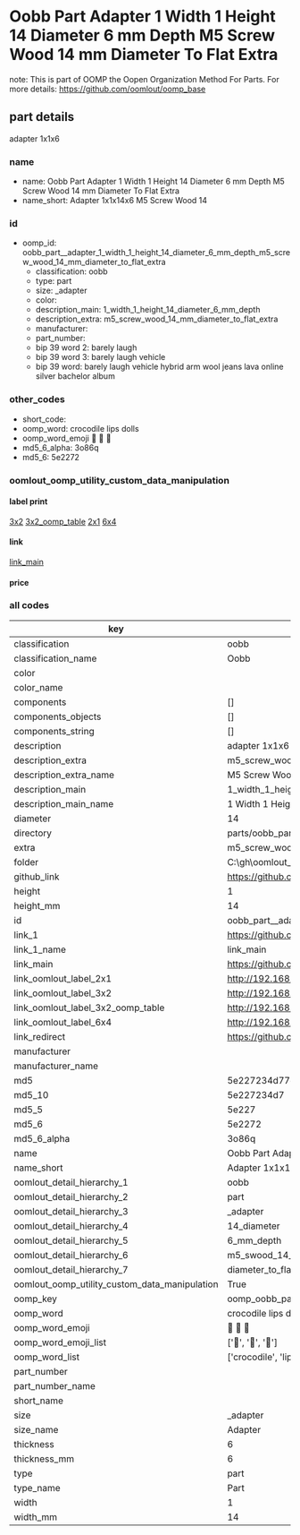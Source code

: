 # Oobb Part  Adapter 1 Width 1 Height 14 Diameter 6 mm Depth M5 Screw Wood 14 mm Diameter To Flat Extra  

note: This is part of OOMP the Oopen Organization Method For Parts. For more details: https://github.com/oomlout/oomp_base

##  part details
  



 adapter 1x1x6



### name
* name: Oobb Part  Adapter 1 Width 1 Height 14 Diameter 6 mm Depth M5 Screw Wood 14 mm Diameter To Flat Extra
* name_short: Adapter 1x1x14x6 M5 Screw Wood 14
### id
* oomp_id: oobb_part__adapter_1_width_1_height_14_diameter_6_mm_depth_m5_screw_wood_14_mm_diameter_to_flat_extra
  * classification: oobb
  * type: part
  * size: _adapter
  * color: 
  * description_main: 1_width_1_height_14_diameter_6_mm_depth
  * description_extra: m5_screw_wood_14_mm_diameter_to_flat_extra
  * manufacturer: 
  * part_number: 
  * bip 39 word 2: barely laugh
  * bip 39 word 3: barely laugh vehicle
  * bip 39 word: barely laugh vehicle hybrid arm wool jeans lava online silver bachelor album

### other_codes
* short_code: 
* oomp_word: crocodile lips dolls
* oomp_word_emoji :crocodile: :lips: :dolls:
* md5_6_alpha: 3o86q
* md5_6: 5e2272






### oomlout_oomp_utility_custom_data_manipulation
#### label print
[3x2](http://192.168.1.245:1112/?label=oomp%203o86q)
[3x2_oomp_table](http://192.168.1.108:1112/?label=oomp%203o86q)
[2x1](http://192.168.1.242:1112/?label=oomp%203o86q)
[6x4](http://192.168.1.55:1112/?label=oomp%203o86q)    

#### link

[link_main](https://github.com/oomlout/oomlout_oobb_version_4_generated_parts/tree/main/navigation_oomp/oobb/part/_adapter/1_width_1_height_14_diameter_6_mm_depth/m5_screw_wood_14_mm_diameter_to_flat_extra/part)                              

#### price







### all codes 
| key | value |  
| --- | --- |  
| classification | oobb |  
| classification_name | Oobb |  
| color |  |  
| color_name |  |  
| components | [] |  
| components_objects | [] |  
| components_string | [] |  
| description |  adapter 1x1x6 |  
| description_extra | m5_screw_wood_14_mm_diameter_to_flat_extra |  
| description_extra_name | M5 Screw Wood 14 mm Diameter To Flat Extra |  
| description_main | 1_width_1_height_14_diameter_6_mm_depth |  
| description_main_name | 1 Width 1 Height 14 Diameter 6 mm Depth |  
| diameter | 14 |  
| directory | parts/oobb_part__adapter_1_width_1_height_14_diameter_6_mm_depth_m5_screw_wood_14_mm_diameter_to_flat_extra |  
| extra | m5_screw_wood_14_mm_diameter_to_flat |  
| folder | C:\gh\oomlout_oobb_version_4_generated_parts\parts\oobb_part__adapter_1_width_1_height_14_diameter_6_mm_depth_m5_screw_wood_14_mm_diameter_to_flat_extra |  
| github_link | https://github.com/oomlout/oomlout_oomp_part_src/tree/main/parts/oobb_part__adapter_1_width_1_height_14_diameter_6_mm_depth_m5_screw_wood_14_mm_diameter_to_flat_extra |  
| height | 1 |  
| height_mm | 14 |  
| id | oobb_part__adapter_1_width_1_height_14_diameter_6_mm_depth_m5_screw_wood_14_mm_diameter_to_flat_extra |  
| link_1 | https://github.com/oomlout/oomlout_oobb_version_4_generated_parts/tree/main/navigation_oomp/oobb/part/_adapter/1_width_1_height_14_diameter_6_mm_depth/m5_screw_wood_14_mm_diameter_to_flat_extra/part |  
| link_1_name | link_main |  
| link_main | https://github.com/oomlout/oomlout_oobb_version_4_generated_parts/tree/main/navigation_oomp/oobb/part/_adapter/1_width_1_height_14_diameter_6_mm_depth/m5_screw_wood_14_mm_diameter_to_flat_extra/part |  
| link_oomlout_label_2x1 | http://192.168.1.242:1112/?label=oomp%203o86q |  
| link_oomlout_label_3x2 | http://192.168.1.245:1112/?label=oomp%203o86q |  
| link_oomlout_label_3x2_oomp_table | http://192.168.1.108:1112/?label=oomp%203o86q |  
| link_oomlout_label_6x4 | http://192.168.1.55:1112/?label=oomp%203o86q |  
| link_redirect | https://github.com/oomlout/oomlout_oobb_version_4_generated_parts/tree/main/parts/oobb__adapter_01_01_14_06_ex_m5_screw_wood_14_mm_diameter_to_flat |  
| manufacturer |  |  
| manufacturer_name |  |  
| md5 | 5e227234d77dcef7f505d701e3df6094 |  
| md5_10 | 5e227234d7 |  
| md5_5 | 5e227 |  
| md5_6 | 5e2272 |  
| md5_6_alpha | 3o86q |  
| name | Oobb Part  Adapter 1 Width 1 Height 14 Diameter 6 mm Depth M5 Screw Wood 14 mm Diameter To Flat Extra |  
| name_short | Adapter 1x1x14x6 M5 Screw Wood 14 |  
| oomlout_detail_hierarchy_1 | oobb |  
| oomlout_detail_hierarchy_2 | part |  
| oomlout_detail_hierarchy_3 | _adapter |  
| oomlout_detail_hierarchy_4 | 14_diameter |  
| oomlout_detail_hierarchy_5 | 6_mm_depth |  
| oomlout_detail_hierarchy_6 | m5_swood_14_mm |  
| oomlout_detail_hierarchy_7 | diameter_to_flat_extra |  
| oomlout_oomp_utility_custom_data_manipulation | True |  
| oomp_key | oomp_oobb_part__adapter_1_width_1_height_14_diameter_6_mm_depth_m5_screw_wood_14_mm_diameter_to_flat_extra |  
| oomp_word | crocodile lips dolls |  
| oomp_word_emoji | :crocodile: :lips: :dolls: |  
| oomp_word_emoji_list | [':crocodile:', ':lips:', ':dolls:'] |  
| oomp_word_list | ['crocodile', 'lips', 'dolls'] |  
| part_number |  |  
| part_number_name |  |  
| short_name |  |  
| size | _adapter |  
| size_name |  Adapter |  
| thickness | 6 |  
| thickness_mm | 6 |  
| type | part |  
| type_name | Part |  
| width | 1 |  
| width_mm | 14 |  
